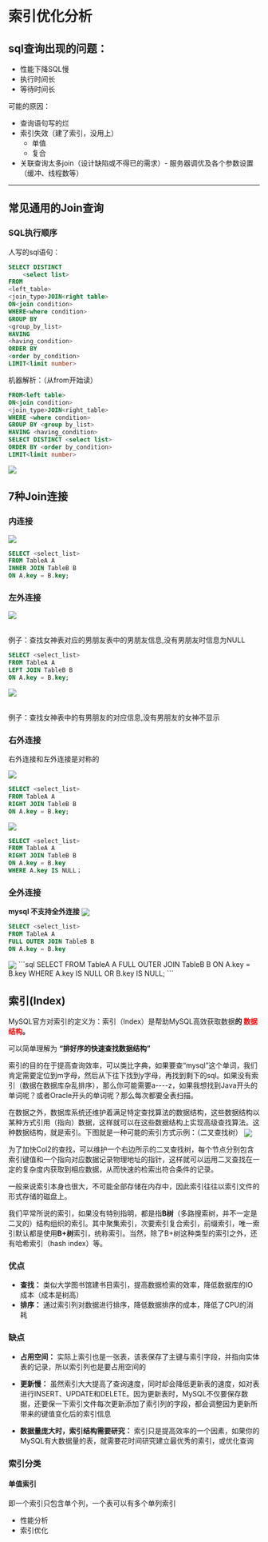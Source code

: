 # 索引优化分析

## sql查询出现的问题：
- 性能下降SQL慢
- 执行时间长
- 等待时间长

可能的原因：
- 查询语句写的烂
- 索引失效（建了索引，没用上）
    - 单值
    - 复合
- 关联查询太多join（设计缺陷或不得已的需求）- 服务器调优及各个参数设置（缓冲、线程数等）

----
## 常见通用的Join查询
### SQL执行顺序

人写的sql语句：
```sql
SELECT DISTINCT
    <select list>
FROM
<left_table>
<join_type>JOIN<right table>
ON<join condition>
WHERE<where condition>
GROUP BY
<group_by_list>
HAVING
<having_condition>
ORDER BY
<order by_condition>
LIMIT<limit number>
```

机器解析：（从from开始读）
```sql
FROM<left table>
ON<join condition>
<join_type>JOIN<right_table>
WHERE <where condition>
GROUP BY <group by_list>
HAVING <having_condition>
SELECT DISTINCT <select list>
ORDER BY <order by_condition>
LIMIT<limit number>
```
<img src="./pictures/Annotation 2019-12-23 163813.png"  div align=center />

## 7种Join连接

### 内连接
<img src="./pictures/Annotation 2019-12-23 170425.png"  div align=center />

```sql
SELECT <select_list>
FROM TableA A
INNER JOIN TableB B
ON A.key = B.key;
```

### 左外连接
<img src="./pictures/Annotation 2019-12-23 170300.png"  div align=center />


<br>例子：查找女神表对应的男朋友表中的男朋友信息,没有男朋友时信息为NULL

```sql
SELECT <select_list>
FROM TableA A
LEFT JOIN TableB B
ON A.key = B.key;
```

<img src="./pictures/Annotation 2019-12-23 170718.png"  div align=center />

<br>例子：查找女神表中的有男朋友的对应信息,没有男朋友的女神不显示


### 右外连接
右外连接和左外连接是对称的

<img src="./pictures/Annotation 2019-12-23 171202.png"  div align=center />


```sql
SELECT <select_list>
FROM TableA A
RIGHT JOIN TableB B
ON A.key = B.key;
```

<img src="./pictures/Annotation 2019-12-23 171237.png"  div align=center />


```sql
SELECT <select_list>
FROM TableA A
RIGHT JOIN TableB B
ON A.key = B.key
WHERE A.key IS NULL；
```

### 全外连接
**mysql 不支持全外连接**
<img src="./pictures/Annotation 2019-12-23 171313.png"  div align=center />

```sql
SELECT <select_list>
FROM TableA A
FULL OUTER JOIN TableB B
ON A.key = B.key

```

<img src="./pictures/Annotation 2019-12-23 202538.png"  div align=center />
```sql
SELECT <select_list>
FROM TableA A
FULL OUTER JOIN TableB B
ON A.key = B.key
WHERE A.key IS NULL OR B.key IS NULL;
```



## 索引(Index)
MySQL官方对索引的定义为：索引（Index）是帮助MySQL高效获取数据**的 <span style='color:red'>数据结构</span>。**

可以简单理解为 **“排好序的快速查找数据结构”**

索引的目的在于提高查询效率，可以类比字典，如果要查“mysql”这个单词，我们肯定需要定位到m字母，然后从下往下找到y字母，再找到剩下的sql。如果没有索引（数据在数据库杂乱排序），那么你可能需要a----z，如果我想找到Java开头的单词呢？或者Oracle开头的单词呢？那么每次都要全表扫描。

在数据之外，数据库系统还维护着满足特定查找算法的数据结构，这些数据结构以某种方式引用（指向）数据，这样就可以在这些数据结构上实现高级查找算法。这种数据结构，就是索引。下图就是一种可能的索引方式示例：（二叉查找树）
<img src="./pictures/Annotation 2019-12-23 212647.png"  div align=center />

为了加快Col2的查找，可以维护一个右边所示的二叉查找树，每个节点分别包含索引键值和一个指向对应数据记录物理地址的指针，这样就可以运用二叉查找在一定的复杂度内获取到相应数据，从而快速的检索出符合条件的记录。

一般来说索引本身也很大，不可能全部存储在内存中，因此索引往往以索引文件的形式存储的磁盘上。

我们平常所说的索引，如果没有特别指明，都是指**B树**（多路搜索树，并不一定是二叉的）结构组织的索引。其中聚集索引，次要索引复合索引，前缀索引，唯一索引默认都是使用**B+树**索引，统称索引。当然，除了B+树这种类型的索引之外，还有哈希索引（hash index）等。

### 优点
- **查找：** 类似大学图书馆建书目索引，提高数据检索的效率，降低数据库的IO成本（成本是树高）
- **排序：** 通过索引列对数据进行排序，降低数据排序的成本，降低了CPU的消耗
### 缺点

- **占用空间：** 实际上索引也是一张表，该表保存了主键与索引字段，并指向实体表的记录，所以索引列也是要占用空间的

-  **更新慢：** 虽然索引大大提高了查询速度，同时却会降低更新表的速度，如对表进行INSERT、UPDATE和DELETE。因为更新表时，MySQL不仅要保存数据，还要保一下索引文件每次更新添加了索引列的字段，都会调整因为更新所带来的键值变化后的索引信息
-  **数据量庞大时，索引结构需要研究：** 索引只是提高效率的一个因素，如果你的MySQL有大数据量的表，就需要花时间研究建立最优秀的索引，或优化查询

### 索引分类
#### 单值索引
即一个索引只包含单个列，一个表可以有多个单列索引


- 性能分析
- 索引优化